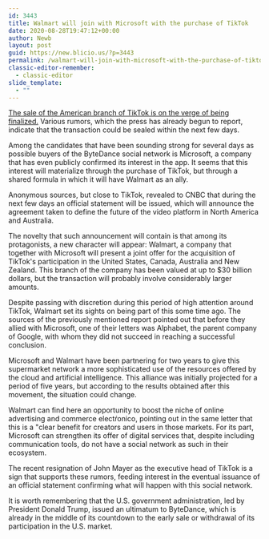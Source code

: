 ```yaml
---
id: 3443
title: Walmart will join with Microsoft with the purchase of TikTok
date: 2020-08-28T19:47:12+00:00
author: Newb
layout: post
guid: https://new.blicio.us/?p=3443
permalink: /walmart-will-join-with-microsoft-with-the-purchase-of-tiktok/
classic-editor-remember:
  - classic-editor
slide_template:
  - ""
---
```

[The sale of the American branch of TikTok is on the verge of being finalized.](https://www.cnbc.com/2020/08/27/tiktok-likely-to-announce-sale-us-operations-in-the-coming-days.html) Various rumors, which the press has already begun to report, indicate that the transaction could be sealed within the next few days.

Among the candidates that have been sounding strong for several days as possible buyers of the ByteDance social network is Microsoft, a company that has even publicly confirmed its interest in the app. It seems that this interest will materialize through the purchase of TikTok, but through a shared formula in which it will have Walmart as an ally.

Anonymous sources, but close to TikTok, revealed to CNBC that during the next few days an official statement will be issued, which will announce the agreement taken to define the future of the video platform in North America and Australia.

The novelty that such announcement will contain is that among its protagonists, a new character will appear: Walmart, a company that together with Microsoft will present a joint offer for the acquisition of TikTok's participation in the United States, Canada, Australia and New Zealand. This branch of the company has been valued at up to $30 billion dollars, but the transaction will probably involve considerably larger amounts.

Despite passing with discretion during this period of high attention around TikTok, Walmart set its sights on being part of this some time ago. The sources of the previously mentioned report pointed out that before they allied with Microsoft, one of their letters was Alphabet, the parent company of Google, with whom they did not succeed in reaching a successful conclusion.

Microsoft and Walmart have been partnering for two years to give this supermarket network a more sophisticated use of the resources offered by the cloud and artificial intelligence. This alliance was initially projected for a period of five years, but according to the results obtained after this movement, the situation could change.

Walmart can find here an opportunity to boost the niche of online advertising and commerce electŕonico, pointing out in the same letter that this is a "clear benefit for creators and users in those markets. For its part, Microsoft can strengthen its offer of digital services that, despite including communication tools, do not have a social network as such in their ecosystem.

The recent resignation of John Mayer as the executive head of TikTok is a sign that supports these rumors, feeding interest in the eventual issuance of an official statement confirming what will happen with this social network.

It is worth remembering that the U.S. government administration, led by President Donald Trump, issued an ultimatum to ByteDance, which is already in the middle of its countdown to the early sale or withdrawal of its participation in the U.S. market.